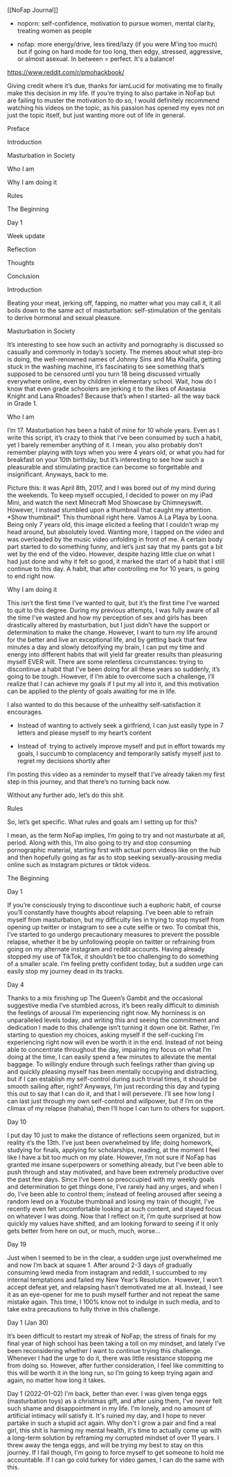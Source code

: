 
[[NoFap Journal]]

-   noporn: self-confidence, motivation to pursue women, mental clarity, treating women as people
    
-   nofap: more energy/drive, less tired/lazy (if you were M'ing too much) but if going on hard mode for too long, then edgy, stressed, aggressive, or almost asexual. In between = perfect. It's a balance!

https://www.reddit.com/r/pmohackbook/

Giving credit where it’s due, thanks for iamLucid for motivating me to finally make this decision in my life. If you’re trying to also partake in NoFap but are failing to muster the motivation to do so, I would definitely recommend watching his videos on the topic, as his passion has opened my eyes not on just the topic itself, but just wanting more out of life in general.

  

Preface

Introduction

Masturbation in Society

Who I am

Why I am doing it

Rules

The Beginning

Day 1

Week update

Reflection

Thoughts

Conclusion

  
  

Introduction

Beating your meat, jerking off, fapping, no matter what you may call it, it all boils down to the same act of masturbation: self-stimulation of the genitals to derive hormonal and sexual pleasure. 

  

Masturbation in Society

It’s interesting to see how such an activity and pornography is discussed so casually and commonly in today’s society. The memes about what step-bro is doing, the well-renowned names of Johnny Sins and Mia Khalifa, getting stuck in the washing machine, it’s fascinating to see something that’s supposed to be censored until you turn 18 being discussed virtually everywhere online, even by children in elementary school. Wait, how do I know that even grade schoolers are jerking it to the likes of Anastasia Knight and Lana Rhoades? Because that’s when I started- all the way back in Grade 1.

  

Who I am

I’m 17. Masturbation has been a habit of mine for 10 whole years. Even as I write this script, it’s crazy to think that I’ve been consumed by such a habit, yet I barely remember anything of it. I mean, you also probably don’t remember playing with toys when you were 4 years old, or what you had for breakfast on your 10th birthday, but it’s interesting to see how such a pleasurable and stimulating practice can become so forgettable and insignificant. Anyways, back to me. 

  

Picture this: it was April 8th, 2017, and I was bored out of my mind during the weekends. To keep myself occupied, I decided to power on my iPad Mini, and watch the next Minecraft Mod Showcase by Chimneyswift. However, I instead stumbled upon a thumbnail that caught my attention. \*Show thumbnail\*. This thumbnail right here. Vamos A La Playa by Loona. Being only 7 years old, this image elicited a feeling that I couldn’t wrap my head around, but absolutely loved. Wanting more, I tapped on the video and was overloaded by the music video unfolding in front of me. A certain body part started to do something funny, and let’s just say that my pants got a bit wet by the end of the video. However, despite hazing little clue on what I had just done and why it felt so good, it marked the start of a habit that I still continue to this day. A habit, that after controlling me for 10 years, is going to end right now.

  

Why I am doing it

This isn’t the first time I’ve wanted to quit, but it’s the first time I’ve wanted to quit to this degree. During my previous attempts, I was fully aware of all the time I’ve wasted and how my perception of sex and girls has been drastically altered by masturbation, but I just didn’t have the support or determination to make the change. However, I want to turn my life around for the better and live an exceptional life, and by getting back that few minutes a day and slowly detoxifying my brain, I can put my time and energy into different habits that will yield far greater results than pleasuring myself EVER will. There are some relentless circumstances: trying to discontinue a habit that I’ve been doing for all these years so suddenly, it’s going to be tough. However, if I’m able to overcome such a challenge, I’ll realize that I can achieve my goals if I put my all into it, and this motivation can be applied to the plenty of goals awaiting for me in life.

  

I also wanted to do this because of the unhealthy self-satisfaction it encourages.

-   Instead of wanting to actively seek a girlfriend, I can just easily type in 7 letters and please myself to my heart’s content
    

-   Instead of  trying to actively improve myself and put in effort towards my goals, I succumb to complacency and temporarily satisfy myself just to regret my decisions shortly after
    

  

I’m posting this video as a reminder to myself that I’ve already taken my first step in this journey, and that there’s no turning back now.

Without any further ado, let’s do this shit.

  

Rules

So, let’s get specific. What rules and goals am I setting up for this?

I mean, as the term NoFap implies, I’m going to try and not masturbate at all, period. Along with this, I’m also going to try and stop consuming pornographic material, starting first with actual porn videos like on the hub and then hopefully going as far as to stop seeking sexually-arousing media online such as instagram pictures or tiktok videos.

  

The Beginning

Day 1

If you’re consciously trying to discontinue such a euphoric habit, of course you’ll constantly have thoughts about relapsing. I’ve been able to refrain myself from masturbation, but my difficulty lies in trying to stop myself from opening up twitter or instagram to see a cute selfie or two. To combat this, I’ve started to go undergo precautionary measures to prevent the possible relapse, whether it be by unfollowing people on twitter or refraining from going on my alternate instagram and reddit accounts. Having already stopped my use of TikTok, it shouldn’t be too challenging to do something of a smaller scale. I’m feeling pretty confident today, but a sudden urge can easily stop my journey dead in its tracks.

  

Day 4

Thanks to a mix finishing up The Queen’s Gambit and the occasional suggestive media I’ve stumbled across, it’s been really difficult to diminish the feelings of arousal I’m experiencing right now. My horniness is on unparalleled levels today, and writing this and seeing the commitment and dedication I made to this challenge isn’t turning it down one bit. Rather, I’m starting to question my choices, asking myself if the self-cucking I’m experiencing right now will even be worth it in the end. Instead of not being able to concentrate throughout the day, impairing my focus on what I’m doing at the time, I can easily spend a few minutes to alleviate the mental baggage. To willingly endure through such feelings rather than giving up and quickly pleasing myself has been mentally occupying and distracting, but if I can establish my self-control during such trivial times, it should be smooth sailing after, right? Anyways, I’m just recording this day and typing this out to say that I can do it, and that I will persevere. I’ll see how long I can last just through my own self-control and willpower, but if I’m on the climax of my relapse (hahaha), then I’ll hope I can turn to others for support.

  

Day 10

I put day 10 just to make the distance of reflections seem organized, but in reality it’s the 13th. I’ve just been overwhelmed by life; doing homework, studying for finals, applying for scholarships, reading, at the moment I feel like I have a bit too much on my plate. However, I’m not sure if NoFap has granted me insane superpowers or something already, but I’ve been able to push through and stay motivated, and have been extremely productive over the past few days. Since I’ve been so preoccupied with my weekly goals and determination to get things done, I’ve rarely had any urges, and when I do, I’ve been able to control them; instead of feeling aroused after seeing a random lewd on a Youtube thumbnail and losing my train of thought, I’ve recently even felt uncomfortable looking at such content, and stayed focus on whatever I was doing. Now that I reflect on it, I’m quite surprised at how quickly my values have shifted, and am looking forward to seeing if it only gets better from here on out, or much, much, worse...

  

Day 19

Just when I seemed to be in the clear, a sudden urge just overwhelmed me and now I’m back at square 1. After around 2-3 days of gradually consuming lewd media from instagram and reddit, I succumbed to my internal temptations and failed my New Year’s Resolution.  However, I won’t accept defeat yet, and relapsing hasn’t demotivated me at all. Instead, I see it as an eye-opener for me to push myself further and not repeat the same mistake again. This time, I 100% know not to indulge in such media, and to take extra precautions to fully thrive in this challenge. 

  
Day 1 (Jan 30)

It’s been difficult to restart my streak of NoFap; the stress of finals for my final year of high school has been taking a toll on my mindset, and lately I’ve been reconsidering whether I want to continue trying this challenge. Whenever I had the urge to do it, there was little resistance stopping me from doing so. However, after further consideration, I feel like committing to this will be worth it in the long run, so I’m going to keep trying again and again, no matter how long it takes.

Day 1 (2022-01-02)
I'm back, better than ever. I was given tenga eggs (masturbation toys) as a christmas gift, and after using them, I've never felt such shame and disappointment in my life. I'm lonely, and no amount of artificial intimacy will satisfy it. It's ruined my day, and I hope to never partake in such a stupid act again. Why don't I grow a pair and find a real girl, this shit is harming my mental health, it's time to actually come up with a long-term solution by reframing my corrupted mindset of over 11 years. I threw away the tenga eggs, and will be trying my best to stay on this journey. If I fail though, I'm going to force myself to get someone to hold me accountable. If I can go cold turkey for video games, I can do the same with this.